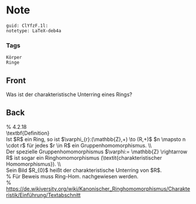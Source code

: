# Note
```
guid: ClYfzF.1l:
notetype: LaTeX-deb4a
```

### Tags
```
Körper
Ringe
```

## Front
Was ist der charakteristische Unterring eines Rings?

## Back
<div>% 4.2.18</div><div>
</div><div>\textbf{Definition}</div><div>
</div>Ist $R$ ein Ring, so ist $\varphi_{r}:(\mathbb{Z},+) \to (R,+)$ $n \mapsto n \cdot r$ für jedes $r \in R$ ein Gruppenhomomorphismus. \\<div>
</div><div><span>Der spezielle Gruppenhomomorphismus $\varphi:= \mathbb{Z} \rightarrow R$ ist sogar ein Ringhomomorphismus (\textit{charakteristischer Homomorphismus}). \\</span>
</div><div><div>
</div><div>Sein Bild $R_{0}$ heißt der charakteristische Unterring von $R$.</div></div><div>
</div><div>% Für Beweis muss Ring-Hom. nachgewiesen werden.</div><div>% <a href="https://de.wikiversity.org/wiki/Kanonischer_Ringhomomorphismus/Charakteristik/Einführung/Textabschnitt">https://de.wikiversity.org/wiki/Kanonischer_Ringhomomorphismus/Charakteristik/Einführung/Textabschnitt</a></div>
